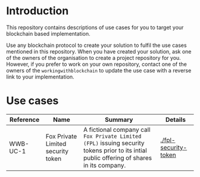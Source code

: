 # Introduction

This repository contains descriptions of use cases for you to target your blockchain based implementation. 

Use any blockchain protocol to create your solution to fulfil the use cases mentioned in this repository. When you have created your solution, ask one of the owners of the organisation to create a project repository for you. However, if you prefer to work on your own repository, contact one of the owners of the `workingwithblockchain` to update the use case with a reverse link to your implementation.

# Use cases

| Reference | Name | Summary | Details |
| --- | --- | --- | --- |
| <a name="WWB-UC-1">WWB-UC-1</a> | Fox Private Limited security token | A fictional company call `Fox Private Limited (FPL)` issuing security tokens prior to its intial public offering of shares in its company. | [./fpl-security-token](./fpl-security-token) |
